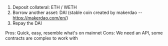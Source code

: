 1. Deposit collateral: ETH / WETH
2. Borrow another asset: DAI (stable coin created by makerdao -- https://makerdao.com/en/)
3. Repay the DAI

<!-- Forking main net -->
<!-- TradeOffs -->

Pros: Quick, easy, resemble what's on mainnet
Cons: We need an API, some contracts are complex to work with
